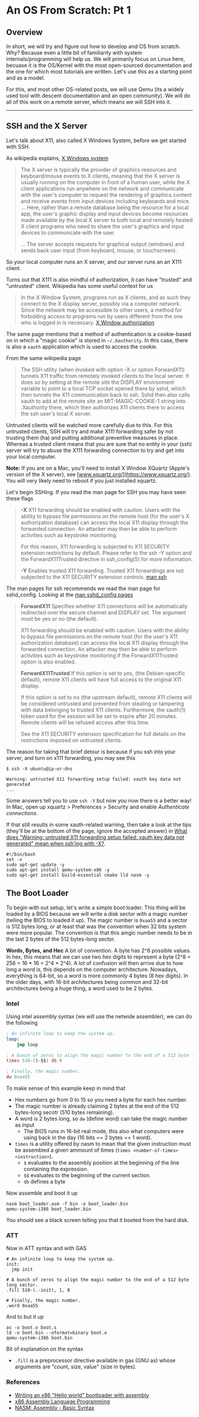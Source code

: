 # An OS From Scratch: Pt 1

## Overview

In short, we will try and figure out how to develop and OS from scratch.
Why? Because even a little bit of familiarity with system internals/programming will help us.
We will primarily focus on Linux here, becuase it is the OS/Kernel with the most open-sourced documentation and the
one for which most tutorials are written.
Let's use this as a starting point and as a model.

For this, and most other OS-related posts, we will use Qemu (its a widely used tool with descent documentation and an open community).
We will do all of this work on a remote server, which means we will SSH into it.

---

## SSH and the X Server

Let's talk about X11, also called X Windows System, before we get started with SSH.

As wikipedia explains, [X Windows system](https://en.wikipedia.org/wiki/X_Window_System)
> The X server is typically the provider of graphics resources and keyboard/mouse events to X clients, meaning that
> the X server is usually running on the computer in front of a human user, while the X client applications run anywhere
> on the network and communicate with the user's computer to request the rendering of graphics content and receive events from input devices including keyboards and mice.
> ...
> Here, rather than a remote database being the resource for a local app, the user's graphic display and input devices become
> resources made available by the local X server to both local and remotely hosted X client programs who need to share the user's graphics and input devices to communicate with the user.
>
> ...
> The server accepts requests for graphical output (windows) and sends back user input (from keyboard, mouse, or touchscreen).

So your local computer runs an X server, and our server runs an an X111 client.

Turns out that X111 is also mindful of authorization, it can have "trusted" and "untrusted" client.
Wikipedia has some useful context for us
> In the X Window System, programs run as X clients, and as such they connect to the X display server, possibly via a computer network.
> Since the network may be accessible to other users, a method for forbidding access to programs run by users different from the one who is logged in is necessary.
> [X Window authorization](https://en.wikipedia.org/wiki/X_Window_authorization)

The same page mentions that a method of authentication is a cookie-based on in which a "magic cookie" is stored in `~/.Xauthority`.
In this case, there is also a `xauth` application which is used to access the cookie.

From the same wikipedia page
> The SSH utility (when invoked with option -X or option ForwardX11) tunnels X11 traffic from remotely invoked clients to the local server.
> It does so by setting at the remote site the DISPLAY environment variable to point to a local TCP socket opened there by sshd,
> which then tunnels the X11 communication back to ssh. Sshd then also calls xauth to add at the remote site an MIT-MAGIC-COOKIE-1
> string into .Xauthority there, which then authorizes X11 clients there to access the ssh user's local X server.

Untrusted clients will be watched more carefully due to this.
For this untrusted clients, SSH will try and make X111 forwarding safer by not trusting them (ha) and putting additional preventive measures in place.
Whereas a trusted client means that you are sure that no entity in your (ssh) server will try to abuse the X111 forwarding connection to try and get into
your local computer.


**Note:** If you are on a Mac, you'll need to install X Window XQuartz (Apple's version of the X server), see [www.xquartz.org/](https://www.xquartz.org/).
You will very likely need to reboot if you just installed xquartz.

Let's begin SSHing.
If you read the man page for SSH you may have seen these flags
> **-X**
> X11 forwarding should be enabled with caution. Users with the ability to bypass file permissions on the remote host
> (for the user's X authorization database) can access the local X11 display through the forwarded connection.
> An attacker may then be able to perform activities such as keystroke monitoring.
>
> For this reason, X11 forwarding is subjected to X11 SECURITY extension restrictions by default.
> Please refer to the ssh -Y option and the ForwardX11Trusted directive in ssh_config(5) for more information.
>
> **-Y**
> Enables trusted X11 forwarding. Trusted X11 forwardings are not subjected to the X11 SECURITY extension controls.
> [man ssh](https://manpages.debian.org/buster/openssh-client/ssh.1.en.html#Y)


The man pages for ssh recommends we read the man page for sshd_config.
Looking at the [man sshd_config pages](https://manpages.debian.org/buster/openssh-client/ssh_config.5.en.html#ForwardX11)
> **ForwardX11**
>   Specifies whether X11 connections will be automatically redirected over the secure channel and DISPLAY set. The argument must be yes or no (the default).
>
>   X11 forwarding should be enabled with caution. Users with the ability to bypass file permissions on the remote host
>   (for the user's X11 authorization database) can access the local X11 display through the forwarded connection.
>   An attacker may then be able to perform activities such as keystroke monitoring if the ForwardX11Trusted option is also enabled.
>
> **ForwardX11Trusted**
>   If this option is set to yes, (the Debian-specific default), remote X11 clients will have full access to the original X11 display.
>
>   If this option is set to no (the upstream default), remote X11 clients will be considered untrusted and prevented from stealing
>   or tampering with data belonging to trusted X11 clients. Furthermore, the xauth(1) token used for the session will be set to expire after 20 minutes.
>   Remote clients will be refused access after this time.
>
>   See the X11 SECURITY extension specification for full details on the restrictions imposed on untrusted clients.


The reason for taking that brief detour is because if you ssh into your server, and turn on x111 forwarding, you may see this
```
$ ssh -X ubuntu@ip-or-dns

Warning: untrusted X11 forwarding setup failed: xauth key data not generated
...
```

Some answers tell you to use `ssh -Y` but now you now there is a better way!
In Mac, open up xquartz > Preferences > Security and enable _Authenticate connections_.

If that still results in some xauth-related warning, then take a look at the tips (they'll be at the bottom of the page, ignore the accepted answer) in
[What does "Warning: untrusted X11 forwarding setup failed: xauth key data not generated" mean when ssh'ing with -X?](https://serverfault.com/questions/273847/what-does-warning-untrusted-x11-forwarding-setup-failed-xauth-key-data-not-ge).


```
#!/bin/bash
set -x
sudo apt-get update -y
sudo apt-get install qemu-system-x86 -y
sudo apt-get install build-essential cmake lld nasm -y
```

## The Boot Loader

To begin with out setup, let's write a simple boot loader.
This thing will be loaded by a BIOS because we will write a disk sector with a magic number (telling the BIOS to loaded it up).
The magic number is `0xaa55` and a sector is 512 bytes long, or at least that was the convention when 32 bits system were more popular.
The convention is that this amgic number needs to be in the last 2 bytes of the 512 bytes-long sector.

**Words, Bytes, and Hec**
A bit of convention.
A byte has 2^8 possible values.
In hex, this means that we can use two hex digits to represent a byte (2^8 = 256 = 16 * 16 = 2^4 * 2^4).
A lot of confusion will then arrive due to how long a word is, this depends on the computer architecture.
Nowadays, everything is 64-bit, so a word is more commonly 4 bytes (8 hex digits).
In the older days, with 16-bit architectures being common and 32-bit architectures being a huge thing, a word used to be 2 bytes.

### Intel

Using intel assembly syntax (we will use the netwide assembler), we can do the following
```nasm
; An infinite loop to keep the system up.
loop:
    jmp loop

; A bunch of zeros to align the magic number to the end of a 512 byte long sector.
times 510-($-$$) db 0

; Finally, the magic number.
dw 0xaa55
```

To make sense of this example keep in mind that
- Hex numbers go from 0 to 15 so you need a byte for each hex number.
- The magic number is already claiming 2 bytes at the end of the 512 bytes-long secotr (510 bytes remaining).
- A word is 2 bytes long, so `dw` (define word) can take the magic number as input
    - The BIOS runs in 16-bit real mode, this also what computers were using back in the day (16 bits == 2 bytes == 1 word).
- `times` is a utility offered by nasm to mean that the given instruction must be assembled a given ammount of times (`times <number-of-times> <instruction>`).
    - `$` evaluates to the assembly position at the beginning of the line containing the expression.
    - `$$` evaluates to the beginning of the current section.
    - `db` defines a byte

Now assemble and boot it up
```
nasm boot_loader.asm -f bin -o boot_loader.bin
qemu-system-i386 boot_loader.bin
```

You should see a black screen telling you that it booted from the hard disk.

### ATT

Now in ATT syntax and with GAS
```gas
# An infinite loop to keep the system up.
init:
  jmp init

# A bunch of zeros to align the magic number to the end of a 512 byte long sector.
.fill 510-(.-init), 1, 0

# Finally, the magic number.
.word 0xaa55
```

And to but it up
```
as -o boot.o boot.s
ld -o boot.bin --oformat=binary boot.o
qemu-system-i386 boot.bin
```

Bit of explanation on the syntax
- `.fill` is a preprocessor directive available in gas (GNU as) whose arguments are "count, size, value" (size in bytes).

### References

- [Writing an x86 "Hello world" bootloader with assembly](https://50linesofco.de/post/2018-02-28-writing-an-x86-hello-world-bootloader-with-assembly)
- [x86 Assembly Language Programming](https://cs.lmu.edu/~ray/notes/x86assembly/)
- [NASM: Assembly - Basic Syntax](https://www.tutorialspoint.com/assembly_programming/assembly_basic_syntax.htm)
